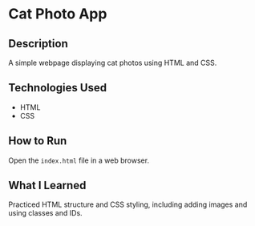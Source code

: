 # Cat Photo App

## Description
A simple webpage displaying cat photos using HTML and CSS.

## Technologies Used
- HTML
- CSS

## How to Run
Open the `index.html` file in a web browser.

## What I Learned
Practiced HTML structure and CSS styling, including adding images and using classes and IDs.

